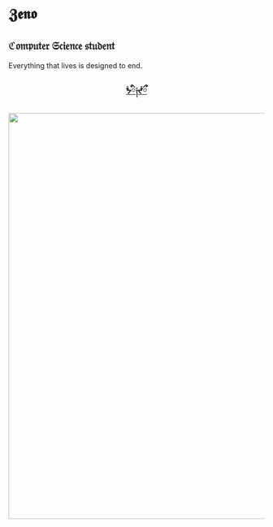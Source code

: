 <h1 align="left">𝖅𝖊𝖓𝖔</h1>
<h2 align="left">ℭ𝔬𝔪𝔭𝔲𝔱𝔢𝔯 𝔖𝔠𝔦𝔢𝔫𝔠𝔢 𝔰𝔱𝔲𝔡𝔢𝔫𝔱</h2>
<p align="left">Everything that lives is designed to end.</p>

<h3 align="center"><a href="https://www.youtube.com/watch?v=uE-1RPDqJAY&ab_channel=AaronHardbarger" target="_blank">ᖭི༏ᖫྀ</a></h3>

<img src="https://files.catbox.moe/lo1lhm.gif" width="800" frameBorder="0" align="right"></img>
